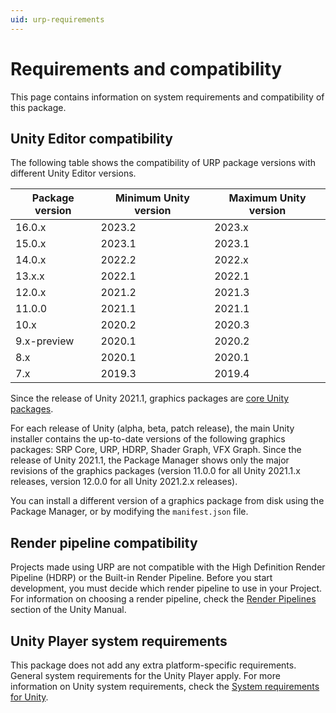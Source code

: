 ```yaml
---
uid: urp-requirements
---
```

# Requirements and compatibility

This page contains information on system requirements and compatibility of this package.

## Unity Editor compatibility

The following table shows the compatibility of URP package versions with different Unity Editor versions.

| Package version | Minimum Unity version | Maximum Unity version |
| --------------- | --------------------- | --------------------- |
| 16.0.x          | 2023.2                | 2023.x                |
| 15.0.x          | 2023.1                | 2023.1                |
| 14.0.x          | 2022.2                | 2022.x                |
| 13.x.x          | 2022.1                | 2022.1                |
| 12.0.x          | 2021.2                | 2021.3                |
| 11.0.0          | 2021.1                | 2021.1                |
| 10.x            | 2020.2                | 2020.3                |
| 9.x-preview     | 2020.1                | 2020.2                |
| 8.x             | 2020.1                | 2020.1                |
| 7.x             | 2019.3                | 2019.4                |

Since the release of Unity 2021.1, graphics packages are [core Unity packages](https://docs.unity3d.com/2021.2/Documentation/Manual/pack-core.html).

For each release of Unity (alpha, beta, patch release), the main Unity installer contains the up-to-date versions of the following graphics packages: SRP Core, URP, HDRP, Shader Graph, VFX Graph. Since the release of Unity 2021.1, the Package Manager shows only the major revisions of the graphics packages (version 11.0.0 for all Unity 2021.1.x releases, version 12.0.0 for all Unity 2021.2.x releases).

You can install a different version of a graphics package from disk using the Package Manager, or by modifying the `manifest.json` file.

## Render pipeline compatibility

Projects made using URP are not compatible with the High Definition Render Pipeline (HDRP) or the Built-in Render Pipeline. Before you start development, you must decide which render pipeline to use in your Project. For information on choosing a render pipeline, check the [Render Pipelines](https://docs.unity3d.com/2019.3/Documentation/Manual/render-pipelines.html) section of the Unity Manual.

## Unity Player system requirements

This package does not add any extra platform-specific requirements. General system requirements for the Unity Player apply. For more information on Unity system requirements, check the [System requirements for Unity](https://docs.unity3d.com/Manual/system-requirements.html).
